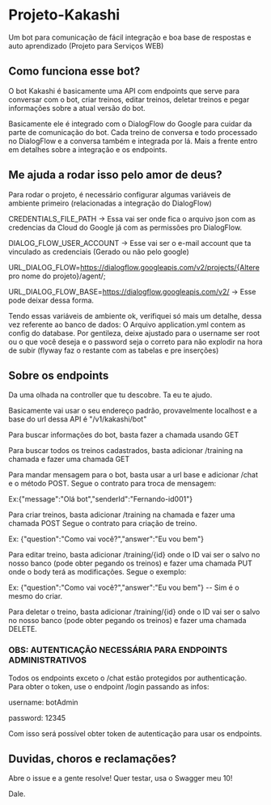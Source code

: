 # Projeto-Kakashi
Um bot para comunicação de fácil integração e boa base de respostas e auto aprendizado (Projeto para Serviços WEB)

## Como funciona esse bot?
O bot Kakashi é basicamente uma API com endpoints que serve para conversar com o bot, criar treinos, editar treinos, deletar treinos e pegar
informações sobre a atual versão do bot. 

Basicamente ele é integrado com o DialogFlow do Google para cuidar da parte de comunicação do bot. Cada treino de conversa 
e todo processado no DialogFlow e a conversa também e integrada por lá. Mais a frente entro em detalhes sobre a integração e os endpoints. 

## Me ajuda a rodar isso pelo amor de deus? 
Para rodar o projeto, é necessário configurar algumas variáveis de ambiente primeiro (relacionadas a integração do DialogFlow)

CREDENTIALS_FILE_PATH -> Essa vai ser onde fica o arquivo json com as credencias da Cloud do Google já com as permissões pro DialogFlow. 

DIALOG_FLOW_USER_ACCOUNT -> Esse vai ser o e-mail account que ta vinculado as credenciais (Gerado ou não pelo google)

URL_DIALOG_FLOW=https://dialogflow.googleapis.com/v2/projects/{Altere pro nome do projeto}/agent/;

URL_DIALOG_FLOW_BASE=https://dialogflow.googleapis.com/v2/  -> Esse pode deixar dessa forma. 

Tendo essas variáveis de ambiente ok, verifiquei só mais um detalhe, dessa vez referente ao banco de dados:
O Arquivo application.yml contem as config do database. Por gentileza, deixe ajustado para o username ser root ou o que você deseja
e o password seja o correto para não explodir na hora de subir (flyway faz o restante com as tabelas e pre inserções)

## Sobre os endpoints

Da uma olhada na controller que tu descobre. 
Ta eu te ajudo.

Basicamente vai usar o seu endereço padrão, provavelmente localhost e a base do url dessa API é "/v1/kakashi/bot"

Para buscar informações do bot, basta fazer a chamada usando GET

Para buscar todos os treinos cadastrados, basta adicionar /training na chamada e fazer uma chamada GET

Para mandar mensagem para o bot, basta usar a url base e adicionar /chat e o método POST.
Segue o contrato para troca de mensagem:

Ex:{"message":"Olá bot","senderId":"Fernando-id001"}

Para criar treinos, basta adicionar /training na chamada e fazer uma chamada POST
Segue o contrato para criação de treino.

Ex: {"question":"Como vai você?","answer":"Eu vou bem"}

Para editar treino, basta adicionar /training/{id} onde o ID vai ser o salvo no nosso banco (pode obter pegando os treinos)
e fazer uma chamada PUT onde o body terá as modificações. Segue o exemplo:

Ex: {"question":"Como vai você?","answer":"Eu vou bem"} -- Sim é o mesmo do criar.

Para deletar o treino, basta adicionar /training/{id} onde o ID vai ser o salvo no nosso banco (pode obter pegando os treinos)
e fazer uma chamada DELETE. 

### OBS: AUTENTICAÇÃO NECESSÁRIA PARA ENDPOINTS ADMINISTRATIVOS ##
Todos os endpoints exceto o /chat estão protegidos por authenticação. 
Para obter o token, use o endpoint /login passando as infos:

username: botAdmin

password: 12345

Com isso será possível obter token de autenticação para usar os endpoints.

## Duvidas, choros e reclamações? 

Abre o issue e a gente resolve! 
Quer testar, usa o Swagger meu 10! 

Dale. 
